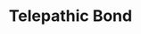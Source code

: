 ---
title: "Telepathic Bond"
index:
  - telepathic-bond
permalink: /spells/telepathic-bond/
tags:
  - Spell
  - 5th Level
  - Divination
available_for:
  - Wizard
level: "5th Level"
school: "Divination"
range: "30 ft"
comp:
  - V
  - S
  - M
material: "pieces of eggshell from two different kinds of creatures"
duration: "1 Hour"
ritual: true
description: |
  You forge a telepathic link among up to eight willing creatures of your choice within range, psychically linking each creature to all the others for the duration. Creatures with Intelligence scores of 2 or less aren't affected by this spell.

  Until the spell ends, the targets can communicate telepathically through the bond whether or not they have a common language. The communication is possible over any distance, though it can't extend to other planes of existence.
excerpt: "You forge a telepathic link among up to eight willing creatures of your choice within range, psychically linking each creature to all the others for the duration."
source: "Basic Rules"
---